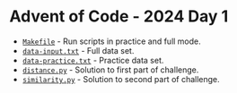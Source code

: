 # Advent of Code - 2024 Day 1

* [`Makefile`](Makefile) - Run scripts in practice and full mode.
* [`data-input.txt`](data-input.txt) - Full data set.
* [`data-practice.txt`](data-practice.txt) - Practice data set.
* [`distance.py`](distance.py) - Solution to first part of challenge.
* [`similarity.py`](similarity.py) - Solution to second part of challenge.
